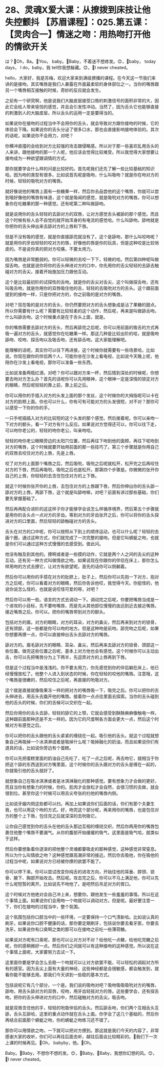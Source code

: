 # 28、灵魂X爱大课：从撩拨到床技让他失控颤抖 【苏眉课程】：025.第五课：【灵肉合一】情迷之吻：用热吻打开他的情欲开关

は？🎼Oh，Ba。🎼You， baby。🎼Baby，不着迷不想疼发。😊，🎼baby， today days， I do，baby，我 tell你我想躲藏。😊，🎼I never cheated。

hello，大家好，我是苏梅，欢迎大家来到满级撩播的课程。在今天这一节我们来讲的是接吻。其实嘴唇是我们人暴露在外面最柔软的身体部位之一。当你的嘴唇跟另一个嘴唇相互接触的时候，奇妙的反应就会发生。

之前有一个研究啊，他是说我们大脑皮层接受口唇的刺激信号的面积非常的大，因此它会给人带来愉悦的感觉，并且会引发性冲动。当然了，因为舌头它也能够直接的刺激到人的大脑皮层，所以舌头的运用一定是要得当的。

如果说你在接吻的过程当中不会用你的舌头，就会导致对方跟你接吻的时候，它的体验会下降。如果说你的舌头分泌了很多口水，那也会直接影响接吻体验的。其次的话呢，如果说你不会用力，对吧？

你横冲直撞的会给到对方比较强的攻击跟侵略感。所以对于那一些喜欢乱用舌头的人来讲，跟他接吻的那一个人呢，他应该会觉得比较难受。所以我觉得大家想要让接吻成为一种欲望跟调情的方式。

那你就要学会什么样的问是比较好的。首先呢我们还先了解一些比较基础的知识哈。因为吻的类型有很多。比如说首先呢是吸吻，什么叫吸吻？就是你在吻对方的时候，轻轻的吸吮对方的嘴唇。

就好像说他的嘴唇上面有一些糖果一样，然后你去品尝他的这个嘴唇，你就可以尝到哦好像他的嘴唇有味道，这个就是吸闻的感觉，就是吸吮对方的嘴唇。你可以想象你在吃糖果的那一种感觉。还有呢第二种叫做舔吻。

就是说用你的舌头轻轻的去舔对方的双唇，让对方感觉舌头被舔的那个感觉。而且这个时候有些人会不自觉的就开始浑身的有电流的感觉哈。什么叫舔吻。舔吻就是你把你的舌头伸出来去舔对方的上唇和下唇。

但是不没有吸的感觉，就是你直接舔完就没有了。这个是舔吻，那什么叫咬吻呢？就是用你的牙齿轻轻的咬对方的唇，好像他的唇是你的玩具，但是这种咬是比较俏皮的。不是说你真的把对方咬痛，不要太用力。

因为嘴唇是非常脆弱的。你可以轻微的去咬一下下，轻微的哈。然后第四种呢叫做探舌吻。也就是说你将你的舌头伸进对方的口中，你先用你的舌尖轻轻的去舔去触碰对方的舌尖，接着开始施加压力跟他互动。

这个是比较最初阶的试探性的舌吻。就是你的舌尖对舌尖，这个叫做探舌吻，还有叫吸舌吻，就是你用你的双唇吸住他的舌，轻轻的去吸吮对方的舌头。这个跟前面提到的接吻一样，只是你把对方的，你之前吸的是对方的嘴唇。

对吧？现在吸的是对方的舌头，你仍然要把对方的舌头想象成是沾了果糖的甜点。所以你需要有什么呢？需要有比较轻柔的这个动作，然后呢，再来是叫做舔舌吻。什么叫舔舌吻。这个时候重点是在于舌头上面，就是。

你的嘴唇需要去舔对方的舌头，然后再舔完之后呢，你可以用前面的吸舌的方式再吸一遍对方的舌头，就感觉你在吃糖果一样。那这几种是比较出阶的哈，就是吸吻舔吻、咬吻、探舌吻以及吸舌吻，还有舔舌吻。这大家能理解吧。

能理解的话呢，其实你可以往下再进接，这个时候你就需要有一些场景哈，比如说。你现在跟你的伴侣两个人，可能你坐在沙发上看电视，比如说今天晚上呢，他陪你在沙发上看电视，那你可以准备一些东西。

比如说准备两瓶红酒，对吧？你可以跟对方来一杯，然后情到深处的时候呢，你想要去吻对方怎么办？首先的话呢你可以先用眼神，这个眼神一定是深情的锁定对方的眼睛，然后呢轻轻的靠上前，靠上前之后。

你可以用你的手插入对方的头发上面的那个发丝，这个时候你的大拇指呢可以卡在对方的脸颊上面。你也可以什么，你有可有可能对方的头发很短，对不对？那你可以感受一下你的你的手。

一只手呢插插入对方的比较短的这个头发的那个感觉。然后接着呢。你可以亲吻一下对方的额头，看一下对方有什么反应。如果说对方觉得还可以，你可以往下走，可以吻你老公的，轻轻的吻你老公，叫亲吻哈。

轻轻的吻你老公眼睛旁边的太阳穴位置，然后再往下吻到他的面颊，再往下呢吻到对方的嘴唇，这个时候就要开始用前面的那一些技巧了。第三个步骤就是你用自己的双唇去咬住对方的上唇，先是上唇。

咬了对方的上面那个嘴唇之后，然后吸吮，吸吮之后呢就松开，松开完之后再咬住对方的下唇，然后再吸吮，吸吮之后也是松开。那第四个步骤是。你微微的张开你自己的上唇，你轻轻的去含住包住对方的上下唇。

就这个时候你张开你的上唇，去包住对方的上唇跟下唇，然后你伸出你的舌头舔一舔对方的上唇，再舔下唇，这个就是叫舔吻嘛，对吧？前面有讲过那些基础，你们要先掌握基础了。

然后再再配合进阶的这这样子你才能够学会说怎么样循序境界，然后第五个步骤就是用你的舌头点一点对方的牙齿。等到对方的牙齿张开之后，你可以将你的舌头探进对方的口里面，然后轻轻的舔触碰对方的舌头。

舌头在对方的口中呢，你可以按照从下到上的顺序运动，也可以什么呢？轻轻的去画个圈，通过这种方式，你们就完成了一次完整的接吻。但是它叫蜻蜓之吻，也就是你们可以通过这种方式慢慢的去感受到。彼此问。

他没有触及到其他的。撩啊或者是一些摸的动作，它就是两个人之间的舌尖的这种互动。还有另一种方式叫做情欲之吻。如果说现在你跟你的伴侣在床上，那你怎么样用吻的方式去撩它，让对方有欲望呢。首先的话你可以侧躺着。

然后你可以用你的手搭在对方的肚脐上，肚子上，然后你可以先抱一下对方，抱对方之后呢，你可以看着对方的眼睛，然后你告诉他哎，我觉得今天。你挺怪的，他说你说怎么怪的，也就是说哎怪可爱的呀，对吧？

然后你可以用一些。语言的方式去调动一下。调动完之后呢，你要把嘴唇当成是一个进攻的小目标，先不要吻嘴唇，而是先从其他部位慢慢的由远到近去接近嘴唇。接近嘴唇之后。你可以。把你的嘴唇带到对方的额头。

包括对方的眉。对方的眼睛，对方的耳朵，对方的鼻尖，然后再来到对方的锁骨，还有颈部，这一些都是你可以吻的地方。但是这种吻是前吻。舔完吻之后呢，如果你想要再撩一点，你可以直接伸出舌头去舔对方的嘴唇。

舔对方的。眉毛舔对方的眼睛、耳朵、鼻尖，然后再来去舔对方的锁骨、颈部这一些位置。做完这些位置之后呢，基本上对方他也会有感觉。这个时候你可以主动出击，你可以先把嘴唇分为上下两半，先逗弄对方的上唇再到下唇。

但是这个过程当中是浅浅的。你不要太用力，你先感觉到你的伴侣躺在床上，他已经慢慢放松了。他整个人进入到状态的时候，你在轻轻的咬他的嘴唇。注意哦，这个嘴唇是很嫩的，然后咬住之后呢，再直接的吮吸对方。

这个就是直接就像吸果冻一样的把对方的嘴唇吸一下，吸完之后。你可以把你的舌头伸进去，用舌头去撬开他的嘴唇。接着你一点点往里面去探索。当你的舌头碰到他的舌头的时候，你们的舌候可以交织在一起。

然后你用你的舌头去舔，轻轻的舔它的上颚，它就会感受到酥酥麻麻像触电一样。这种跟前面那种还是不太一样的。因为它的尺度啊各方面会更大一点，然后这个时候对方有感觉之后。

你可以把你的舌头跟他的舌头紧紧的缠绕在一起。吸引他的舌头。就这个过程就想象自己再吸掉一个冰淇淋或者是吸掉什么呢？吸掉融化的奶油，而且如果说你们有道具的话，比如说你旁边有个蛋糕。

你可以先把蛋糕里面的奶油自己先吃了，吃了一点之后呢，再去吻它，就相当于你把这个舔的东西送到对方嘴里面，这个时候你的舌头跟对方的舌头是缠在一起的，你就吸引他的舌头就好了。

就想象自己在吸冰淇淋或者是冰淇淋融化的那种感觉。要有想象力才会做的更好。而且当你有想象力的时候，你的。肌肉才会放松才会自然，会很习惯的去做，就会很到位。甚至你这个时候可以用舌尖夸张的扫他的嘴唇内侧。

比如说牙龈内侧这些都可以扫。再加上如果说你们后面的话，你们有那个夫妻生我，也可以用这个吻的方式。好，吻完这个部分呢，再来用你的嘴唇，也是包住对方的整个上下唇，包住完之后就深深的去吮吸它。

让你自己感觉到你的舌头在他的舌头那边互相的缠绕交织，然后你再用你的嘴唇包裹住他整个嘴唇不要漏气。从你的腹部开始缓缓的吸气，这里面是吸气哈，就类似于这样。

然后你要想象着你逐渐的把他整个灵魂都要吸走的那种感觉，这种感觉非常窒息。所以为什么叫情欲之吻？这种感觉跟高潮非常的接近。然后你去吸他，你在吸他的过程当中呢，如果说对方已经被你撩的欲罢不能了。

你可以停下来。你可以尝试改变你纯舌的进攻方向，开始往他的耳垂、脖颈、锁骨、腋下、胸部开始攻击。然后呢。攻击完之后，你可以不马上满足他，你可以先什么呢短暂的离开。比如说先不吻他了。是吧然后吊足对方的胃口。

这个时候对方他绝对会自己冲上来，想要你。跟他发生一些羞羞的事情。所以在这个事情上面。如果说你们会用吻一个吻就可以调动对方。但是呢。最好要注意一下，你们在接吻的过程当中，整个氛围。

这个氛围包括你口腔当中的一些环境，一定要保持一个口气清新哈。比如说认真的刷牙。如果说你口腔不健康的话，那你要定期刷牙，包括说你要去看牙医，你要去洗牙。如果说你有口臭啊之类的那可以在接吻之前吃一些薄荷糖。

如果说对方呢有口臭呢，那也可以让对方对不对？给他吃一点糖，给他吃完糖之后呢，你的感稍微好一点。然后你们之间就可以有这种接吻的这种感觉。所以说在这个事情上面呢，大家要努力去试一下。

这里面你要是学会怎么去稳一个吻就可以让对方欲罢不能，可以轻松的调起对方所有的感官。因为舌尖上面有大量的神经，这些神经都是会很敏感，都会触发到，就看你能不能够去用。那我们今天讲到一些稳的基本方式。

包括说呃它有几个部分，一个是。我们说的吸吻对吧？吸吻吸吸吸吮对方的嘴唇，舔吻，用舌头舔对方的双唇，咬吻，用牙齿轻摇对方的唇。这些要学会，还有探舌吻。把你的舌头伸进对方的口中，然后碰触对方的舌尖。吸舌吻。

就是双唇含住他的手，轻轻的吮吸伴侣的舌头。然后舔舌吻，你们两个互相舌头互舔，舌头互舔哈，这里的重点动作就在舌头上面。你学会了这几个基础的，然后你再结合前面那个蜻蜓之吻，你的蜻蜓之吻练习还不错了。

那你可以用情欲之吻，一下就可以把对方撩到。那这就是我们今天的内容了，非常感谢大家的收听，你们可以再往后面去听，越往后面会比较精彩的。🎼我们下一次上课的时候再见。🎼Oh， babyby，他。🎼Oh。

Baby。🎼Baby，不想你不想的发。😊，🎼Baby。🎼Baby，我想你幻想的风。😊，🎼I never cheated。

